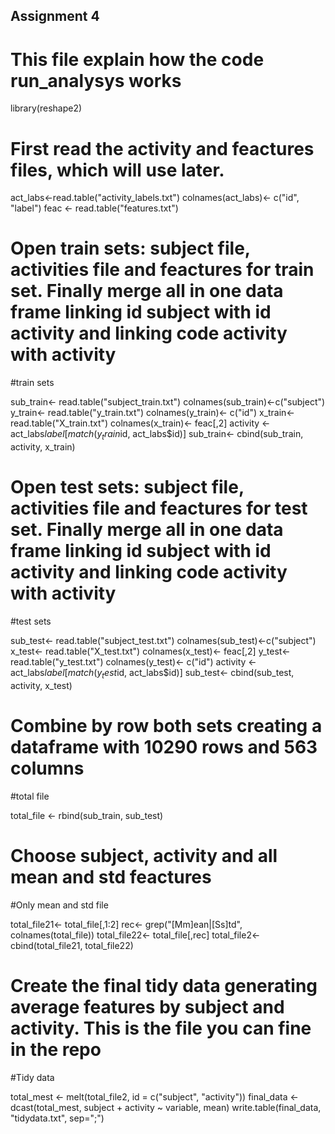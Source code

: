
## Assignment 4 

# This file explain how the code run_analysys works

library(reshape2)

# First read the activity and feactures files, which will use later.

act_labs<-read.table("activity_labels.txt")
colnames(act_labs)<- c("id", "label")
feac <- read.table("features.txt")

# Open train sets: subject file, activities file and feactures for train set. Finally merge all in one data frame linking id subject with id activity and linking code activity with activity 

#train sets

sub_train<- read.table("subject_train.txt")
colnames(sub_train)<-c("subject")
y_train<- read.table("y_train.txt")
colnames(y_train)<- c("id")
x_train<- read.table("X_train.txt")
colnames(x_train)<- feac[,2]
activity <- act_labs$label[match(y_train$id, act_labs$id)]
sub_train<- cbind(sub_train, activity, x_train)

# Open test sets: subject file, activities file and feactures for test set. Finally merge all in one data frame linking id subject with id activity and linking code activity with activity 


#test sets

sub_test<- read.table("subject_test.txt")
colnames(sub_test)<-c("subject")
x_test<- read.table("X_test.txt")
colnames(x_test)<- feac[,2]
y_test<- read.table("y_test.txt")
colnames(y_test)<- c("id")
activity <- act_labs$label[match(y_test$id, act_labs$id)]
sub_test<- cbind(sub_test, activity, x_test)

# Combine by row both sets creating a dataframe with 10290 rows and 563 columns

#total file

total_file <- rbind(sub_train, sub_test) 

# Choose subject, activity and all mean and std feactures

#Only mean and std file

total_file21<- total_file[,1:2]
rec<- grep("[Mm]ean|[Ss]td", colnames(total_file))
total_file22<- total_file[,rec]
total_file2<- cbind(total_file21, total_file22)

# Create the final tidy data generating average features by subject and activity. This is the file you can fine in the repo

#Tidy data

total_mest <- melt(total_file2, id = c("subject", "activity"))
final_data <- dcast(total_mest, subject + activity ~ variable, mean)
write.table(final_data, "tidydata.txt", sep=";")


